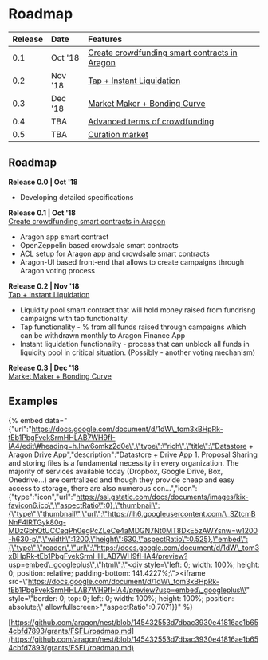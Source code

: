 # Roadmap

| Release | Date | Features |
| :--- | :--- | :--- |
| 0.1 | Oct '18 | [Create crowdfunding smart contracts in Aragon](https://4ire-labs.gitbook.io/apiary/development-plan/0-1) |
| 0.2 | Nov '18 | [Tap + Instant Liquidation](https://4ire-labs.gitbook.io/apiary/development-plan/0-2) |
| 0.3 | Dec '18 | [Market Maker + Bonding Curve](https://4ire-labs.gitbook.io/apiary/development-plan/0-3) |
| 0.4 | TBA | [Advanced terms of crowdfunding](https://4ire-labs.gitbook.io/apiary/development-plan/0-4) |
| 0.5 | TBA | [Curation market](https://4ire-labs.gitbook.io/apiary/development-plan/0-5) |

## Roadmap

**Release 0.0 \| Oct '18**

* Developing detailed specifications

**Release 0.1 \| Oct '18**  
[Create crowdfunding smart contracts in Aragon](https://4ire-labs.gitbook.io/apiary/development-plan/0-1)

* Aragon app smart contract 
* OpenZeppelin based crowdsale smart contracts
* ACL setup for Aragon app and crowdsale smart contracts
* Aragon-UI based front-end that allows to create campaigns through Aragon voting process

**Release 0.2 \| Nov '18**  
[Tap + Instant Liquidation](https://4ire-labs.gitbook.io/apiary/development-plan/0-2)

* Liquidity pool smart contract that will hold money raised from fundrisng campaigns with tap functionality 
* Tap functionality - % from all funds raised through campaigns which can be withdrawn monthly to Aragon Finance App
* Instant liquidation functionality - process that can unblock all funds in liquidity pool in critical situation. \(Possibly - another voting mechanism\) 

**Release 0.3 \| Dec '18**  
[Market Maker + Bonding Curve](https://4ire-labs.gitbook.io/apiary/development-plan/0-3)

## Examples

{% embed data="{\"url\":\"https://docs.google.com/document/d/1dW\_tom3xBHpRk-tEb1PbgFvekSrmHHLAB7WH9fI-IA4/edit\#heading=h.lhw6omkz2d0e\",\"type\":\"rich\",\"title\":\"Datastore + Aragon Drive App\",\"description\":\"Datastore + Drive App   1. Proposal  Sharing and storing files is a fundamental necessity in every organization. The majority of services available today \(Dropbox, Google Drive, Box, Onedrive...\) are centralized and though they provide cheap and easy access to storage, there are also numerous con...\",\"icon\":{\"type\":\"icon\",\"url\":\"https://ssl.gstatic.com/docs/documents/images/kix-favicon6.ico\",\"aspectRatio\":0},\"thumbnail\":{\"type\":\"thumbnail\",\"url\":\"https://lh6.googleusercontent.com/\_SZtcmBNnF4lRTGyk80q-MDzGbhQtUCCeqPh0egPcZLeCe4aMDGN7Nt0MT8DkE5zAWYsnw=w1200-h630-p\",\"width\":1200,\"height\":630,\"aspectRatio\":0.525},\"embed\":{\"type\":\"reader\",\"url\":\"https://docs.google.com/document/d/1dW\_tom3xBHpRk-tEb1PbgFvekSrmHHLAB7WH9fI-IA4/preview?usp=embed\_googleplus\",\"html\":\"<div style=\\\"left: 0; width: 100%; height: 0; position: relative; padding-bottom: 141.4227%;\\\"><iframe src=\\\"https://docs.google.com/document/d/1dW\_tom3xBHpRk-tEb1PbgFvekSrmHHLAB7WH9fI-IA4/preview?usp=embed\_googleplus\\\" style=\\\"border: 0; top: 0; left: 0; width: 100%; height: 100%; position: absolute;\\\" allowfullscreen></iframe></div>\",\"aspectRatio\":0.7071}}" %}

[https://github.com/aragon/nest/blob/145432553d7dbac3930e41816ae1b654cbfd7893/grants/FSFL/roadmap.md](https://github.com/aragon/nest/blob/145432553d7dbac3930e41816ae1b654cbfd7893/grants/FSFL/roadmap.md)

